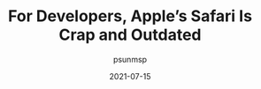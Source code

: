 ---
author: psunmsp
date: 2021-07-15
layout: post.njk
tags:
  - user-agents
  - meta
target_url: https://blog.perrysun.com/2021/07/15/for-developers-safari-is-crap-and-outdated/
title: For Developers, Apple’s Safari Is Crap and Outdated
---